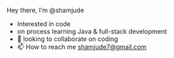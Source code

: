 Hey there, I’m @shamjude
- Interested in code
- on process learning Java & full-stack development
- 💞️ looking to collaborate on coding
- 📫 How to reach me shamjude7@gmail.com

<!---
shamjude/shamjude is a ✨ special ✨ repository because its `README.md` (this file) appears on your GitHub profile.
You can click the Preview link to take a look at your changes.
--->
